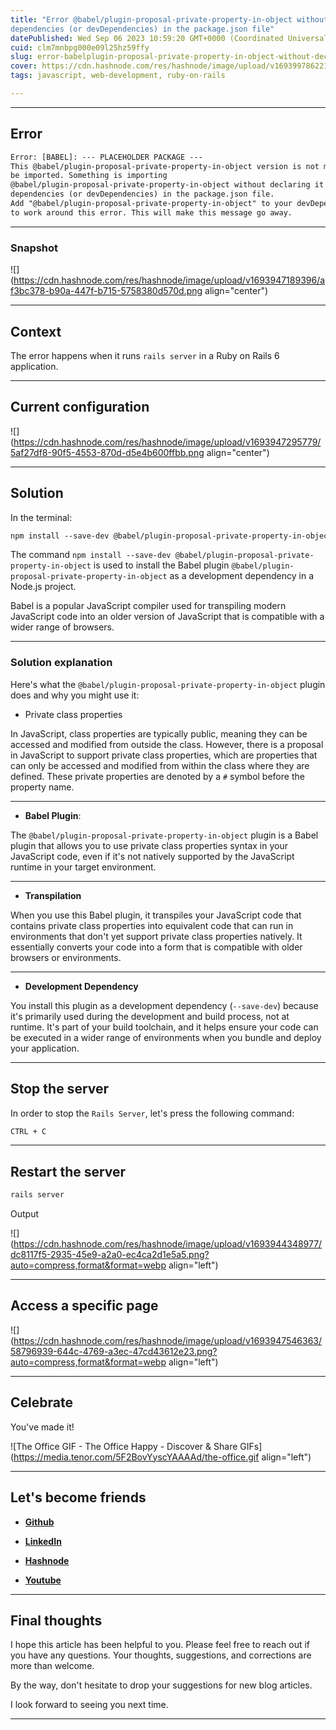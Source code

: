 ```yaml
---
title: "Error @babel/plugin-proposal-private-property-in-object without declaring it in its
dependencies (or devDependencies) in the package.json file"
datePublished: Wed Sep 06 2023 10:59:20 GMT+0000 (Coordinated Universal Time)
cuid: clm7mnbpg000e09l25hz59ffy
slug: error-babelplugin-proposal-private-property-in-object-without-declaring-it-in-its-dependencies-or-devdependencies-in-the-packagejson-file
cover: https://cdn.hashnode.com/res/hashnode/image/upload/v1693997862218/c5b93150-81dd-4fdb-8f31-90b8a548a077.png
tags: javascript, web-development, ruby-on-rails

---
```


---

## Error

```apache
Error: [BABEL]: --- PLACEHOLDER PACKAGE ---
This @babel/plugin-proposal-private-property-in-object version is not meant to
be imported. Something is importing
@babel/plugin-proposal-private-property-in-object without declaring it in its
dependencies (or devDependencies) in the package.json file.
Add "@babel/plugin-proposal-private-property-in-object" to your devDependencies
to work around this error. This will make this message go away.
```

---

### Snapshot

![](https://cdn.hashnode.com/res/hashnode/image/upload/v1693947189396/af3bc378-b90a-447f-b715-5758380d570d.png align="center")

---

## Context

The error happens when it runs `rails server` in a Ruby on Rails 6 application.

---

## Current configuration

![](https://cdn.hashnode.com/res/hashnode/image/upload/v1693947295779/5af27df8-90f5-4553-870d-d5e4b600ffbb.png align="center")

---

## Solution

In the terminal:

```apache
npm install --save-dev @babel/plugin-proposal-private-property-in-object
```

The command `npm install --save-dev @babel/plugin-proposal-private-property-in-object` is used to install the Babel plugin `@babel/plugin-proposal-private-property-in-object` as a development dependency in a Node.js project.

Babel is a popular JavaScript compiler used for transpiling modern JavaScript code into an older version of JavaScript that is compatible with a wider range of browsers.

---

### Solution explanation

Here's what the `@babel/plugin-proposal-private-property-in-object` plugin does and why you might use it:

* Private class properties
    

In JavaScript, class properties are typically public, meaning they can be accessed and modified from outside the class. However, there is a proposal in JavaScript to support private class properties, which are properties that can only be accessed and modified from within the class where they are defined. These private properties are denoted by a `#` symbol before the property name.

---

* **Babel Plugin**:
    

The `@babel/plugin-proposal-private-property-in-object` plugin is a Babel plugin that allows you to use private class properties syntax in your JavaScript code, even if it's not natively supported by the JavaScript runtime in your target environment.

---

* **Transpilation**
    

When you use this Babel plugin, it transpiles your JavaScript code that contains private class properties into equivalent code that can run in environments that don't yet support private class properties natively. It essentially converts your code into a form that is compatible with older browsers or environments.

---

* **Development Dependency**
    

You install this plugin as a development dependency (`--save-dev`) because it's primarily used during the development and build process, not at runtime. It's part of your build toolchain, and it helps ensure your code can be executed in a wider range of environments when you bundle and deploy your application.

---

## **Stop the server**

In order to stop the `Rails Server`, let's press the following command:

```apache
CTRL + C
```

---

## Restart the server

```apache
rails server
```

Output

![](https://cdn.hashnode.com/res/hashnode/image/upload/v1693944348977/dc8117f5-2935-45e9-a2a0-ec4ca2d1e5a5.png?auto=compress,format&format=webp align="left")

---

## Access a specific page

![](https://cdn.hashnode.com/res/hashnode/image/upload/v1693947546363/58796939-644c-4769-a3ec-47cd43612e23.png?auto=compress,format&format=webp align="left")

---

## **Celebrate**

You've made it!

![The Office GIF - The Office Happy - Discover & Share GIFs](https://media.tenor.com/5F2BovYyscYAAAAd/the-office.gif align="left")

---

## **Let's become friends**

* [**Github**](https://github.com/alexcalaca)
    
* [**LinkedIn**](https://linkedin.com/in/alexandrecalacaofficial)
    
* [**Hashnode**](https://hashnode.com/onboard?next=/@alexandrecalaca)
    
* [**Youtube**](https://www.youtube.com/@alexandrecalacaofficial)
    

---

## **Final thoughts**

I hope this article has been helpful to you. Please feel free to reach out if you have any questions. Your thoughts, suggestions, and corrections are more than welcome.

By the way, don't hesitate to drop your suggestions for new blog articles.

I look forward to seeing you next time.

---